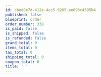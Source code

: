 ```yaml
---
id: cbed0e7d-412e-4cc5-9265-ee896c4395b4
published: false
blueprint: order
order_number: 338
is_paid: false
is_shipped: false
is_refunded: false
grand_total: 0
items_total: 0
tax_total: 0
shipping_total: 0
coupon_total: 0
title: ' '
---
```

